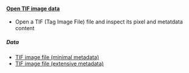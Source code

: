 <h4 id="open_tif"><a href="#open_tif">Open TIF image data</a></h4>

- Open a TIF (Tag Image File) file and inspect its pixel and metatdata content

##### Data

- [TIF image file (minimal metadata)](https://github.com/NEUBIAS/training-resources/raw/master/image_data/xy_8bit__nuclei_PLK1_control.tif)
- [TIF image file (extensive metadata)](https://github.com/NEUBIAS/training-resources/raw/master/image_data/xy_16bit__collagen.md.tif)
